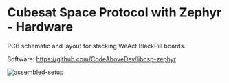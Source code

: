 # Cubesat Space Protocol with Zephyr - Hardware
PCB schematic and layout for stacking WeAct BlackPill boards.

Software: https://github.com/CodeAboveDev/libcsp-zephyr 

![assembled-setup](https://github.com/CodeAboveDev/libcsp-zephyr-hw/assets/460035/21b7e657-5c02-4321-ac0d-8a8215b6afa2)

